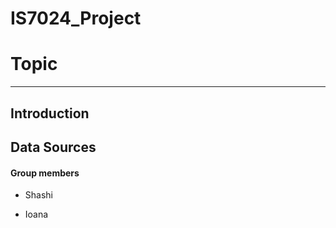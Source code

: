 # IS7024_Project

# Topic
-------
## Introduction


## Data Sources


#### Group members

-  Shashi

-  Ioana

